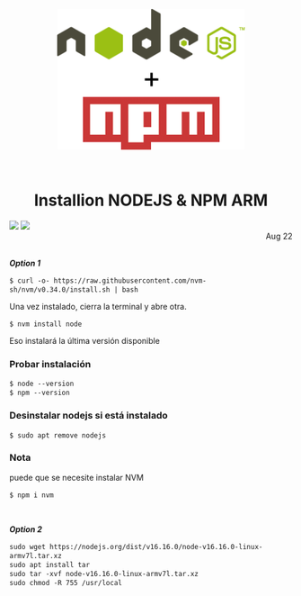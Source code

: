 <p align="center"><img src="https://raw.githubusercontent.com/carjavi/install-nodejs-ARM/master/img/nodejs-npm_logos.png" height="250" alt="MarlinFirmware's logo" /></p>

<br>

<h1 align="center">Installion NODEJS & NPM ARM</h1>

<img src="https://img.shields.io/badge/OS-Rasbian%20GNU%20linux ver%2011-green">

<img src="https://img.shields.io/badge/Hardware-raspberry%20ver%204-red">

<div style="text-align: right">         Aug 22</div>

<br>

  ***Option 1***

```
$ curl -o- https://raw.githubusercontent.com/nvm-sh/nvm/v0.34.0/install.sh | bash
```
Una vez instalado, cierra la terminal y abre otra.
```
$ nvm install node
```
Eso instalará la última versión disponible

### Probar instalación
```
$ node --version
$ npm --version
```

### Desinstalar nodejs si está instalado

```
$ sudo apt remove nodejs
```
### Nota
puede que se necesite instalar NVM
```
$ npm i nvm
```

<br>

***Option 2***

```
sudo wget https://nodejs.org/dist/v16.16.0/node-v16.16.0-linux-armv7l.tar.xz
sudo apt install tar
sudo tar -xvf node-v16.16.0-linux-armv7l.tar.xz
sudo chmod -R 755 /usr/local
```
